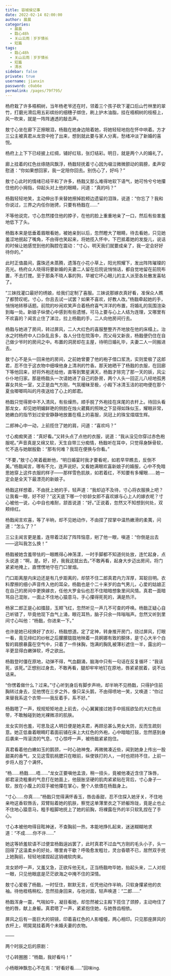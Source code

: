 ```yaml
---
title: 容城侯记事
date: 2022-02-14 02:00:00
author: 晨晨
categories: 
  - 晨晨
  - 戬心48h
  - 关山云雨｜岁岁情长
  - 短篇
tags: 
  - 戬心48h
  - 关山云雨｜岁岁情长
  - 短篇
  - 清水
sidebar: false
private: true
username: jianxin
password: c0ab6e
permalink: /pages/79f795/
---
```


杨府栽了许多梧桐树，当年杨老爷还在时，领着三个孩子砍下灌口后山竹林里的翠竹，打磨光滑后用五彩缤纷的细穗子绑住，刷上护木油脂，挂在梧桐树的枝桠上，风一吹来，就是一阵阵通透的敲击声。

敖寸心坐在廊下正擦眼泪，杨戬在她身边陪着她，将她轻轻地抱在怀中哄着。方才三公主被真君从龙宫中抢了出来，想到就此要与家人分离，愁绪冲淡了新婚的喜悦。

杨府上上下下已经披上红绸，铺好红毯，张灯结彩。明日，就是两个人的婚礼了。

廊上挂着的红色丝绦随风飘浮，杨戬轻抚着寸心因为啜泣微微颤动的肩膀，柔声安慰道：“你如果想回家，我一定陪你回去。别伤心了，好吗？”

敖寸心此时的情绪已经平和了许多，杨戬又那么难得地软下语气，她可怜兮兮地攥住他的小拇指，仰起头对上他的眼睛，问道：“真的吗？”

杨戬轻轻地笑，主动伸出手来替她擦掉脸颊边遗留的泪珠，说道：“你忘了？我和你说过，三界之内任你驰骋，只要有杨戬在……”

不等他说完，寸心忽然搂住他的脖子，在他的脸上重重地亲了一口，然后有些害羞地低下了头。

杨戬本来是低垂着眉眼看她，被她亲到以后，忽然瞪大了眼睛，待去看她，只见她羞涩地抿起了嘴角，不由得也笑起来，将她揽入怀中，下巴抵着她的发旋儿，说话的时候让她感觉到他的胸腔在震动：“寸心，明天我们就要成亲了，我一定会好好待你的。”

此时正值晨间，露珠还未蒸腾，遗落在小花小草上，阳光照耀下，发出阵阵璀璨的亮光。杨府众人晓得将要新婚的夫妻二人留在后院说悄悄话，都自觉地留在前院布置，不去打搅。至于那条不晓人事的狗，早被它坏心眼儿的主人派至各处散发喜帖了。

“三妹找灌口最好的绣娘，给我们定制了喜服。三妹说那嫁衣真好看，准保众人瞧了都赞叹呢。寸心，你且去试一试罢？如果不喜欢，好教人改。”杨戬牵起她的手，悄悄地转移话题。前院的吵闹欢笑声合着杨府喜气洋洋的布置，将婚礼的氛围渲染到每一处。新娘子纵使心中感到有些遗憾，可马上要与心上人结为连理，又哪里有不欢喜的？闻言止住了涕泣，拉上杨戬的手，二人向他房间行去。

杨戬与她进了房间，转过屏风，二人大红色的喜服整整齐齐地放在他的床榻上。治水之时杨府中人口杂乱且多，各人分住在院落中，而父母又新丧，杨戬便仍住在自己做少爷时的房间之中。布置的洞房却在主屋，待明日婚礼毕，夫妻二人一同搬进去。

敖寸心不是头一回来他的房间，之前她曾要了他的袍子借口浆洗，实则爱极了这郎君，忍不住于这衣物中细嗅他身上清冽的竹香。那天她晒干了杨戬的衣服，在回廊下等他回来，好将外袍还给他，直等到繁星满天，杨戬才除完了那一天的妖，风尘仆仆地归家。那是杨戬头一次请她进了自己的卧房，两个人头一回正儿八经地孤男寡女共处一室，又正是血气方刚，气氛暧昧至极，小殿下冰清玉洁的初吻便在那个夏虫唧唧鸣叫的月夜送给了心上的郎君。

杨戬只觉得房中不入清风，有些燥热，顺手脱了外袍挂在床尾的衣杆上。待回头看那龙女，却见她明媚鲜艳的侧脸在烛火葳蕤的照映之下显得如珠似玉，耀眼非常，她嫩白的指节划过安安静静地放置在榻上的喜服，凤冠上的珠宝熠熠生辉。

二郎神心中一动，上前揽住了她的肩，问道：“喜欢吗？”

寸心痴痴笑道：“真好看。”又转头点了点他的衣服，说道：“我从没见你穿过赤色袍服呢。”声音真是又绵又软，天生自带三分痴情，杨戬听在耳中，只觉得身酥骨软，忙不迭与她献殷勤：“那有何难？我现在便换与你看。”

“不要，”敖寸心笑着截断他，“明日婚宴时我才要看呢，如若早早瞧去，反倒不美。”杨戬闻言，哪有不允，连声说好。又看她满眼欢喜新娘子的婚服，心中不免暗思她穿上这件衣服的样子——那样雪色肌肤，如若着红，不知要有多耀眼……她一定会是全天下最漂亮的新娘子。

杨戬这样想着，不由抚上她的手，轻声道：“我却迫不及待，寸心将衣服换上吧？让我看一眼，好不好？”这天底下哪一个妙龄女郎不喜欢嫁与心上人的嫁衣呢？寸心被他一说，心中自也难耐，颔首说道：“好。”正说着，忽然又不知想到何处，双颊绯红。

杨戬闻言欢喜，等了半晌，却不见她动作，不由捏了捏掌中温热嫩滑的柔荑，问道：“怎么了？”

三公主闻言更是羞，连带着泛起了阵阵恼意，剜了他一眼，嗔道：“你倒是出去——这叫我怎么换！”

杨戬被她含羞带怯的一眼瞧得心神荡漾，一时手脚都不知道何处放，连忙起身，点头说道：“啊，是。好，好，我我这就出去。”不敢再看，起身大步迈出房间，将门紧紧地掩上，直愣愣地守在门口冒烟。

门口距离屋内床边还是有几步距离的，却禁不住二郎真君内力浑厚，耳聪目明。衣料摩擦的细小声音传入他的耳朵，杨戬也是个二十来岁的血气男儿，心爱的姑娘正在自己的房间中更换嫁衣，任他大罗金仙也忍不住暗暗想象里间风情。真君一面暗骂自己混账，一面止不住地心猿意马，手心攥得死死的，满是热汗。

杨家二郎正是心如擂鼓，玉颊飞红，忽然听见一声几不可查的呼唤。杨戬正疑心自己听错了，毕竟他现下血气上涌，眼花耳热，脑子只余一阵嗡嗡声。忽然又听到里间寸心叫他：“杨戬，你进来一下。”

也许是她已经换好了衣衫，杨戬想道。定了定神，转身推开房门，绕过屏风，打眼一看，竟见绯红的纱帐之后朦朦胧胧地映着一具婀娜有致的酮体，是寸心大半个白皙的肩膀暴露在空气中，只着了一件抹胸，饱满的胸乳被薄衫遮住一半，露出的一半更显得白嫩弹软，呼之欲出。

杨戬登时僵在原地，动弹不得，气血翻涌，脑海中只有一句话在反复循环：“我该死，该死。”正想别过身去，不敢再看，腿却牢牢地钉在原地，唇紧紧抿着，说不出话来。

“你愣着做什么？过来。”寸心听到身后有脚步声响，却半晌不见杨戬，只得护住前胸转过身去，见他愣在三步之外，像只呆头鹅，不由得喷地一笑，又唤道：“你过来替我系这个衣带——我反着手，系不好。”

杨戬嗯了一声，规规矩矩地走上前去，小心翼翼接过她手中摇摇欲坠的大红色丝带，不敢触碰到她光裸微凉的肌肤。

龙女实则也羞，可思及这人明日便是她夫君，再顾忌甚么男女大防，反而生疏刻意。她正低垂着眼睛盯着面前铺在床上大红色的外袍，心中暗暗打鼓，忽然感到身后袭来一阵滚烫的气息，寸心惊呼一声，被杨戬紧紧抱住。

真君看着他白嫩如玉的鹅颈，一时心驰神曳，再微微凑近些，闻到她身上传出一股甜美的香气，又见这雪肌桃腮只在眼前，纵使铁打的人，一时也把持不住，上前一步将人抱了个满怀。

“杨……杨戬……唔……”龙女正要嗔他孟浪，稍一扭头，竟被他凑近含住了珠唇，郎君滚烫粗重的气息打在她面上，他鼓胀坚硬的肌肉紧紧贴在背后，寸心身子一软，放在小腹上的双手被他攥在掌心，整个人依偎在杨戬身上。

“寸心……你真……”杨戬只觉得满怀香玉，唇齿香甜，忍不住探入她牙关，不住地亲吻这香软唇舌，双臂贴着她的肌肤，察觉这单薄里衣之下娇躯玲珑，竟是止也止不住地心猿意马，粗手粗脚地抚上了她的前胸，将裸露在外的半只软乳捏在了手心。

寸心本被他吻得目眩神迷，不查胸前一热，本能地挣扎起来，迷迷糊糊地求道：“不成……你不许……”

她这等娇羞软语不过便宜杨戬逞凶罢了，此时真君不过血气方刚的毛头小子，头一回得了这温柔乡的好处，哪里肯干歇？呼吸愈发粗壮，灵台昏聩不已，居然双手抚上她胸前，轻轻地揉捏起这销魂软肉来。

龙女娇哼一声，又羞又急，正欲斥他无礼，正当杨戬吻毕她，抬起头来，二人对视一眼，只见他眼底是茫茫欲海之中掩不住的深情。

敖寸心爱极了杨戬，一时怔住，默默无言，任凭他动作半晌，只软身攥紧他的衣袖。待他桎梏稍松，忽然扭身回来，与他对面，轻声唤道：“二郎……”

杨戬浑身一震，气喘如牛，凝目看她，却忽然被公主殿下揽住了颈脖，主动吻住了他的唇，献上身躯。真君嗯了一声，紧紧抱住她，与她唇齿相依。

屏风之后有一面巨大的铜镜，印着喜红色的人影幢幢，两心相印。只见那座屏风的衣杆上，明晃晃挂着两个未婚夫妻的衣物。

——

两个时辰之后的原剧：

寸心转圈圈：“杨戬，我好看吗！”

小杨眼神飘忽心不在焉：“好看好看……”回味ing.
